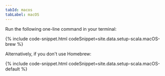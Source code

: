 ```yaml
---
tabId: macos
tabLabel: macOS
---
```

<div class="scala-in-action-content">
  <div class="scala-in-action-code">
    <div class="wrap">
      <div class="scala-text scala-text-large">
        <p>Run the following one-line command in your terminal:</p>
        {% include code-snippet.html codeSnippet=site.data.setup-scala.macOS-brew %}
        <p>Alternatively, if you don't use Homebrew:</p>
        {% include code-snippet.html codeSnippet=site.data.setup-scala.macOS-default %}
      </div>
    </div>
  </div>
</div>
